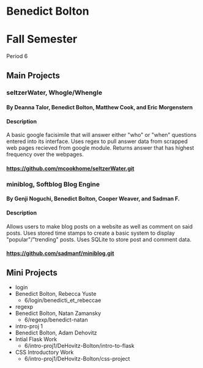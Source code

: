 Benedict Bolton
===============

# Fall Semester
Period 6

## Main Projects

### seltzerWater, Whogle/Whengle
#### By Deanna Talor, Benedict Bolton, Matthew Cook, and Eric Morgenstern
#### Description
A basic google facisimile that will answer either "who" or "when" questions entered into its interface. Uses regex to pull answer data from scrapped web pages recieved from google module. Returns answer that has highest frequency over the webpages.
#### https://github.com/mcookhome/seltzerWater.git

### miniblog, Softblog Blog Engine
#### By Genji Noguchi, Benedict Bolton, Cooper Weaver, and Sadman F.
#### Description
Allows users to make blog posts on a website as well as comment on said posts. Uses stored time stamps to create a basic system to display "popular"/"trending" posts. Uses SQLite to store post and comment data.
#### https://github.com/sadmanf/miniblog.git

## Mini Projects

 * login
  * Benedict Bolton, Rebecca Yuste
  	* 6/login/benedicti_et_rebeccae
 * regexp
  * Benedict Bolton, Natan Zamansky  
	* 6/regexp/benedict-natan
 * intro-proj 1
  * Benedict Bolton, Adam Dehovitz
  * Intial Flask Work
    * 6/intro-proj1/DeHovitz-Bolton/intro-to-flask
  * CSS Introductory Work
    * 6/intro-proj1/DeHovitz-Bolton/css-project

